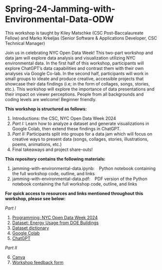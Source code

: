 # Spring-24-Jamming-with-Environmental-Data-ODW


This workshop is taught by Kiley Matschke (CSC Post-Baccalaureate Fellow) and Marko Krkeljas (Senior Software & Applications Developer, CSC Technical Manager)


Join us in celebrating NYC Open Data Week! This two-part workshop and data jam will explore data analysis and visualization utilizing NYC environmental data. In the first half of this workshop, participants will explore ChatGPT’s data capabilities and contrast them with their own analyses via Google Co-lab. In the second half, participants will work in small groups to ideate and produce creative, accessible projects that showcase their data findings (i.e; in the form of collages, songs, stories, etc.). This workshop will explore the importance of data presentations and their impact on viewer perceptions. People from all backgrounds and coding levels are welcome! Beginner friendly.


**This workshop is structured as follows:**
  1. Introductions: the CSC, NYC Open Data Week 2024
  2. *Part I:* Learn how to analyze a dataset and generate visualizations in Google Colab, then extend these findings in ChatGPT.
  3. *Part II:* Participants split into groups for a data jam which will focus on creative ways to present data (songs, collages, stories,
     illustrations, poems, animations, etc.)
  5. Final takeaways and project share-outs!
     

**This repository contains the following materials:**
  1. jamming-with-environmental-data.ipynb: &ensp; Python notebook containing the full workshop code, outline, and links
  2. jamming-with-environmental-data.pdf: &ensp; PDF version of the Python notebook containing the full workshop code, outline, and links
     

**For quick access to resources and links mentioned throughout this workshop, please see below:**


*Part I*


  1. [Programming: NYC Open Data Week 2024](https://2024.open-data.nyc/)
  2. [Dataset: Energy Usage from DOE Buildings](https://data.cityofnewyork.us/Environment/Energy-Usage-From-DOE-Buildings/mq6n-s45c/about_data)
  3. [Dataset dictionary](https://data.cityofnewyork.us/api/views/mq6n-s45c/files/6dfeb54d-5613-41e4-b66d-3e54a516a65c?download=true&filename=Energy_Usage_From_DOE_Buildings.xlsx)
  4. [Google Colab](https://colab.research.google.com/)
  5. [ChatGPT](https://chat.openai.com/)


*Part II*


  6. [Canva](https://www.canva.com/)
  7. [Workshop feedback form](https://bit.ly/csc-exit-spring24)
